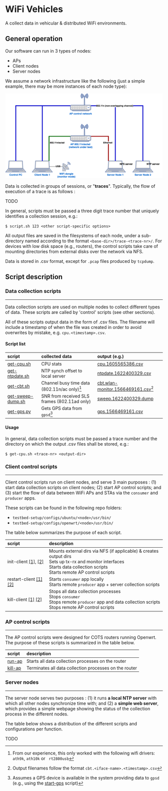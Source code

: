 # WiFi Vehicles

A collect data in vehicular & distributed WiFi environments.

## General operation

Our software can run in 3 types of nodes:

* APs
* Client nodes
* Server nodes

We assume a network infrastructure like the following (just a simple example, there may be more instances of each node type):

![](https://github.com/adamiaonr/wifi-vehicles/blob/802.11ad/docs/img/network-example.png)

Data is collected in groups of sessions, or "**traces**".
Typically, the flow of execution of a trace is as follows :

TODO

In general, scripts must be passed a three digit trace number that uniquely identifies a collection session, e.g.: 
 
 `$ script.sh 123 <other script-specific options>`

All output files are saved in the filesystems of each node, under a sub-directory named according to the format `<base-dir>/trace-<trace-nr>/`. For devices with low disk space (e.g., routers), the control scripts take care of mounting directories from external disks over the network via NFS.

Data is stored in .csv format, except for `.pcap` files produced by `tcpdump`.

## Script description

### Data collection scripts

---

Data collection scripts are used on multiple nodes to collect different types of data. These scripts are called by 'control' scripts (see other sections).

All of these scripts output data in the form of .csv files. The filename will include a timestamp of when the file was created in order to avoid overwrites by mistake, e.g. `cpu.<timestamp>.csv`.

#### Script list

| script | collected data | output (e.g.) |
|:--|:--|:--|
| [get-cpu.sh](https://github.com/adamiaonr/wifi-vehicles/blob/802.11ad/testbed-setup/configs/openwrt/tp-03/root/workbench/get-cpu.sh) | CPU stats | [cpu.1605565386.csv](https://mega.nz/file/nbZSHTwS#vTrL1zyYn0RnG6tFFKSg7ya97L1GNZ35RHQgJ7lNwCI) |
| [get-ntpdate.sh](https://github.com/adamiaonr/wifi-vehicles/blob/802.11ad/testbed-setup/configs/openwrt/tp-03/root/workbench/get-ntpdate.sh) | NTP synch offset to local server | [ntpdate.1622400329.csv](https://mega.nz/file/3GYQETLD#QXBwcP1aGvbrtgM7q5TG7cHJS_SpExDzj-veyfKgDfU) |
| [get-cbt.sh](https://github.com/adamiaonr/wifi-vehicles/blob/802.11ad/data-collection/get-cbt.sh) | Channel busy time data (802.11n/ac only)[^1] | [cbt.wlan-monitor.1566469161.csv](https://mega.nz/file/DHYCxDKK#xJD5Pq7J8oLTbFhIv_6Nm69T0uK7hOep8RJ6bh8Fct8)[^2] |
| [get-sweep-dump.sh](https://github.com/adamiaonr/wifi-vehicles/blob/802.11ad/testbed-setup/configs/openwrt/tp-03/root/workbench/get-sweep-dump.sh) | SNR from received SLS frames (802.11ad only)  | [sweep.1622400329.dump](https://mega.nz/file/TTJmSR5a#Ue1ZBZ6omaBri9nbIz1yZ6xupU3kF8bD4Ab0pWfbpLo) |
|[get-gps.py](https://github.com/adamiaonr/wifi-vehicles/blob/802.11ad/data-collection/get-gps.py)|Gets GPS data from `gpsd`[^3]|[gps.1566469161.csv](https://mega.nz/file/7DgGTYYL#qM7DrPIHO0LfubBSlwhDIxioeHXplO_yPULgp9QYmnA)|

[^1]: From our experience, this only worked with the following wifi drivers: `ath9k`, `ath10k` or ` rt2800usb`

[^2]: Output filenames follow the format `cbt.<iface-name>.<timestamp>.csv`

[^3]: Assumes a GPS device is available in the system providing data to `gpsd` (e.g., using the [start-gps](https://github.com/adamiaonr/wifi-vehicles/blob/802.11ad/testbed-setup/configs/ubuntu/it-eeepc-maroon-001/usr/local/bin/start-gps) script)

#### Usage

In general, data collection scripts must be passed a trace number and the directory on which the output .csv files shall be stored, e.g.:

`$ get-cpu.sh <trace-nr> <output-dir>`

### Client control scripts

---

Client control scripts run on client nodes, and serve 3 main purposes : (1) start data collection scripts on client nodes; (2) start AP control scripts; and (3) start the flow of data between WiFi APs and STAs via the `consumer` and `producer` apps.

These scripts can be found in the following repo folders:

* `testbed-setup/configs/ubuntu/<node>/usr/bin/`
* `testbed-setup/configs/openwrt/<node>/usr/bin/`

The table below summarizes the purpose of each script.

| script | description |
|:--|:--|
| init-client [[1]](https://github.com/adamiaonr/wifi-vehicles/blob/802.11ad/testbed-setup/configs/ubuntu/it-eeepc-maroon-001/usr/local/bin/init-client), [[2]](https://github.com/adamiaonr/wifi-vehicles/blob/802.11ad/testbed-setup/configs/openwrt/tp-04/usr/bin/init-client) | Mounts external dirs via NFS (if applicable) & creates output dirs<br />Sets up tx-rx and monitor interfaces<br />Starts data collection scripts<br />Starts remote AP control scripts |
| restart-client [[1]](https://github.com/adamiaonr/wifi-vehicles/blob/802.11ad/testbed-setup/configs/ubuntu/it-eeepc-maroon-001/usr/local/bin/restart-client) [[2]](https://github.com/adamiaonr/wifi-vehicles/blob/802.11ad/testbed-setup/configs/openwrt/tp-04/usr/bin/restart-client) | Starts `consumer` app locally<br />Starts remote `producer` app + server collection scripts |
| kill-client [[1]](https://github.com/adamiaonr/wifi-vehicles/blob/802.11ad/testbed-setup/configs/ubuntu/it-eeepc-maroon-001/usr/local/bin/kill-client) [[2]](https://github.com/adamiaonr/wifi-vehicles/blob/802.11ad/testbed-setup/configs/openwrt/tp-04/usr/bin/kill-client) | Stops all data collection processes <br />Stops `consumer`<br /> Stops remote `producer` app and data collection scripts<br />Stops remote AP control scripts |

### AP control scripts

---

The AP control scripts were designed for COTS routers running Openwrt. The purpose of these scripts is summarized in the table below.

| script | description |
|:--|:--|
| [run-ap](https://github.com/adamiaonr/wifi-vehicles/blob/master/testbed-setup/configs/openwrt/unifi-ac-lite-001/usr/bin/run-ap) | Starts all data collection processes on the router |
| [kill-ap](https://github.com/adamiaonr/wifi-vehicles/blob/master/testbed-setup/configs/openwrt/unifi-ac-lite-001/usr/bin/kill-ap) | Terminates all data collection processes on the router |

### Server nodes

---

The server node serves two purposes : (1) it runs **a local NTP server** with which all other nodes synchronize time with; and (2) a **simple web server**, which provides a simple webpage showing the status of the collection process in the different nodes.

The table below shows a distribution of the different scripts and configurations per function.

TODO
